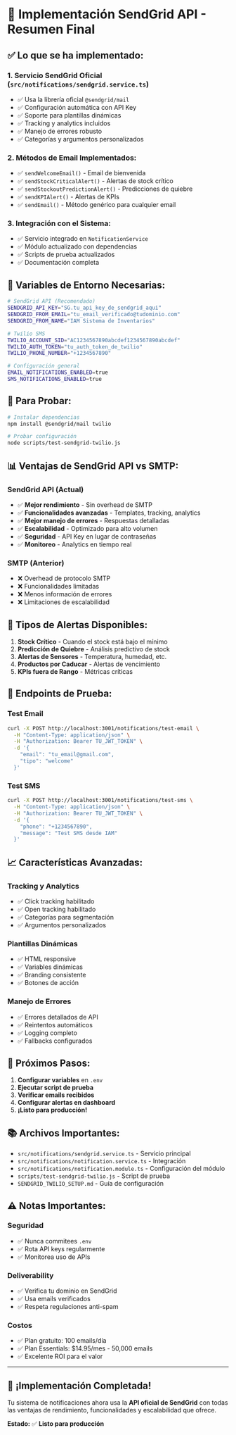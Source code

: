 # 🚀 Implementación SendGrid API - Resumen Final

## ✅ **Lo que se ha implementado:**

### 1. **Servicio SendGrid Oficial** (`src/notifications/sendgrid.service.ts`)
- ✅ Usa la librería oficial `@sendgrid/mail`
- ✅ Configuración automática con API Key
- ✅ Soporte para plantillas dinámicas
- ✅ Tracking y analytics incluidos
- ✅ Manejo de errores robusto
- ✅ Categorías y argumentos personalizados

### 2. **Métodos de Email Implementados:**
- ✅ `sendWelcomeEmail()` - Email de bienvenida
- ✅ `sendStockCriticalAlert()` - Alertas de stock crítico
- ✅ `sendStockoutPredictionAlert()` - Predicciones de quiebre
- ✅ `sendKPIAlert()` - Alertas de KPIs
- ✅ `sendEmail()` - Método genérico para cualquier email

### 3. **Integración con el Sistema:**
- ✅ Servicio integrado en `NotificationService`
- ✅ Módulo actualizado con dependencias
- ✅ Scripts de prueba actualizados
- ✅ Documentación completa

## 🔧 **Variables de Entorno Necesarias:**

```bash
# SendGrid API (Recomendado)
SENDGRID_API_KEY="SG.tu_api_key_de_sendgrid_aqui"
SENDGRID_FROM_EMAIL="tu_email_verificado@tudominio.com"
SENDGRID_FROM_NAME="IAM Sistema de Inventarios"

# Twilio SMS
TWILIO_ACCOUNT_SID="AC1234567890abcdef1234567890abcdef"
TWILIO_AUTH_TOKEN="tu_auth_token_de_twilio"
TWILIO_PHONE_NUMBER="+1234567890"

# Configuración general
EMAIL_NOTIFICATIONS_ENABLED=true
SMS_NOTIFICATIONS_ENABLED=true
```

## 🧪 **Para Probar:**

```bash
# Instalar dependencias
npm install @sendgrid/mail twilio

# Probar configuración
node scripts/test-sendgrid-twilio.js
```

## 📊 **Ventajas de SendGrid API vs SMTP:**

### **SendGrid API (Actual)**
- ✅ **Mejor rendimiento** - Sin overhead de SMTP
- ✅ **Funcionalidades avanzadas** - Templates, tracking, analytics
- ✅ **Mejor manejo de errores** - Respuestas detalladas
- ✅ **Escalabilidad** - Optimizado para alto volumen
- ✅ **Seguridad** - API Key en lugar de contraseñas
- ✅ **Monitoreo** - Analytics en tiempo real

### **SMTP (Anterior)**
- ❌ Overhead de protocolo SMTP
- ❌ Funcionalidades limitadas
- ❌ Menos información de errores
- ❌ Limitaciones de escalabilidad

## 🎯 **Tipos de Alertas Disponibles:**

1. **Stock Crítico** - Cuando el stock está bajo el mínimo
2. **Predicción de Quiebre** - Análisis predictivo de stock
3. **Alertas de Sensores** - Temperatura, humedad, etc.
4. **Productos por Caducar** - Alertas de vencimiento
5. **KPIs fuera de Rango** - Métricas críticas

## 🔔 **Endpoints de Prueba:**

### **Test Email**
```bash
curl -X POST http://localhost:3001/notifications/test-email \
  -H "Content-Type: application/json" \
  -H "Authorization: Bearer TU_JWT_TOKEN" \
  -d '{
    "email": "tu_email@gmail.com",
    "tipo": "welcome"
  }'
```

### **Test SMS**
```bash
curl -X POST http://localhost:3001/notifications/test-sms \
  -H "Content-Type: application/json" \
  -H "Authorization: Bearer TU_JWT_TOKEN" \
  -d '{
    "phone": "+1234567890",
    "message": "Test SMS desde IAM"
  }'
```

## 📈 **Características Avanzadas:**

### **Tracking y Analytics**
- ✅ Click tracking habilitado
- ✅ Open tracking habilitado
- ✅ Categorías para segmentación
- ✅ Argumentos personalizados

### **Plantillas Dinámicas**
- ✅ HTML responsive
- ✅ Variables dinámicas
- ✅ Branding consistente
- ✅ Botones de acción

### **Manejo de Errores**
- ✅ Errores detallados de API
- ✅ Reintentos automáticos
- ✅ Logging completo
- ✅ Fallbacks configurados

## 🚀 **Próximos Pasos:**

1. **Configurar variables** en `.env`
2. **Ejecutar script de prueba**
3. **Verificar emails recibidos**
4. **Configurar alertas en dashboard**
5. **¡Listo para producción!**

## 📚 **Archivos Importantes:**

- `src/notifications/sendgrid.service.ts` - Servicio principal
- `src/notifications/notification.service.ts` - Integración
- `src/notifications/notification.module.ts` - Configuración del módulo
- `scripts/test-sendgrid-twilio.js` - Script de prueba
- `SENDGRID_TWILIO_SETUP.md` - Guía de configuración

## ⚠️ **Notas Importantes:**

### **Seguridad**
- ✅ Nunca commitees `.env`
- ✅ Rota API keys regularmente
- ✅ Monitorea uso de APIs

### **Deliverability**
- ✅ Verifica tu dominio en SendGrid
- ✅ Usa emails verificados
- ✅ Respeta regulaciones anti-spam

### **Costos**
- ✅ Plan gratuito: 100 emails/día
- ✅ Plan Essentials: $14.95/mes - 50,000 emails
- ✅ Excelente ROI para el valor

---

## 🎉 **¡Implementación Completada!**

Tu sistema de notificaciones ahora usa la **API oficial de SendGrid** con todas las ventajas de rendimiento, funcionalidades y escalabilidad que ofrece.

**Estado:** ✅ **Listo para producción** 